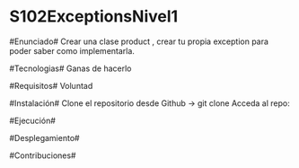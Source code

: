 # S102ExceptionsNivel1

#Enunciado# Crear una clase product , crear tu propia exception para poder saber como implementarla.

#Tecnologias# Ganas de hacerlo

#Requisitos# Voluntad

#Instalación# Clone el repositorio desde Github -> git clone Acceda al repo:

#Ejecución#

#Desplegamiento#

#Contribuciones#

